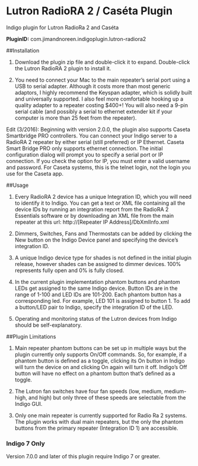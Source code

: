 # Lutron RadioRA 2 / Caséta Plugin
Indigo plugin for Lutron RadioRa 2 and  Caséta

**PluginID:**	com.jimandnoreen.indigoplugin.lutron-radiora2

##Installation

1. Download the plugin zip file and double-click it to expand. Double-click the Lutron RadioRA 2 plugin to install it.

2. You need to connect your Mac to the main repeater’s serial port using a USB to serial adapter.  Although it costs more than most generic adaptors, I highly recommend the Keyspan adapter, which is solidly built and universally supported.  I also feel more comfortable hooking up a quality adapter to a repeater costing $400+!  You will also need a 9-pin serial cable (and possibly a serial to ethernet extender kit if your computer is more than 25 feet from the repeater).

Edit (3/2016):  Beginning with version 2.0.0, the plugin also supports Caseta Smartbridge PRO controllers.  You can connect your Indigo server to a RadioRA 2 repeater by either serial (still preferred) or IP Ethernet. Caseta Smart Bridge PRO only supports ethernet connection. The initial configuration dialog will prompt you to specify a serial port or IP connection. If you check the option for IP, you must enter a valid username and password. For Caseta systems, this is the telnet login, not the login you use for the Caseta app.

##Usage

1. Every RadioRA 2 device has a unique Integration ID, which you will need to identify it to Indigo.  You can get a text or XML file containing all the device IDs by running an integration report from the RadioRA 2 Essentials software or by downloading an XML file from the main repeater at this url: http://[Repeater IP Address]/DbXmlInfo.xml

2. Dimmers, Switches,  Fans and Thermostats can be added by clicking the New button on the Indigo Device panel and specifying the device’s integration ID.

3. A unique Indigo device type for shades is not defined in the initial plugin release, however shades can be assigned to dimmer devices.  100% represents fully open and 0% is fully closed.

4. In the current plugin implementation phantom buttons and phantom LEDs get assigned to the same Indigo device.  Button IDs are in the range of 1-100 and LED IDs are 101-200.  Each phantom button has a corresponding led.  For example, LED 101 is assigned to button 1.  To add a button/LED pair to Indigo, specify the integration ID of the LED.

5. Operating and monitoring status of the Lutron devices from Indigo should be self-explanatory.

##Plugin Limitations

1. Main repeater phantom buttons can be set up in multiple ways but the plugin currently only supports On/Off commands.  So, for example, if a phantom button is defined as a toggle, clicking its On button in Indigo will turn the device on and clicking On again will turn it off.  Indigo’s Off button will have no effect on a phantom button that’s defined as a toggle.

1. The Lutron fan switches have four fan speeds (low, medium, medium-high, and high) but only three of these speeds are selectable from the Indigo GUI.

1. Only one main repeater is currently supported for Radio Ra 2 systems.  The plugin works with dual main repeaters, but the only the phantom buttons from the primary repeater (Integration ID 1) are accessible.


### Indigo 7 Only


Version 7.0.0 and later of this plugin require Indigo 7 or greater.